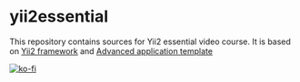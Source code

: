 # yii2essential
This repository contains sources for Yii2 essential video course.
It is based on [Yii2 framework](https://github.com/yiisoft/yii2) and [Advanced application template](https://github.com/yiisoft/yii2-app-advanced)


[![ko-fi](https://ko-fi.com/img/githubbutton_sm.svg)](https://ko-fi.com/L3L5LJ3TB)
